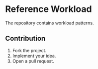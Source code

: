 # Reference Workload

The repository contains workload patterns.

## Contribution

1. Fork the project.
2. Implement your idea.
3. Open a pull request.
